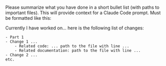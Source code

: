 

Please summarize what you have done in a short bullet list (with paths to important files). This will provide context for a Claude Code prompt.
Must be formatted like this:

<formatting>
    Currently I have worked on... here is the following list of changes:

    - Part 1
    - Change 1 ...
        - Related code: ... path to the file with line ...
        - Related documentation: path to the file with line ...
    - Change 2 ...
    etc.
</formatting>
